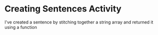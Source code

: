 # Creating Sentences Activity
I've created a sentence by stitching together a string array and returned it using a function